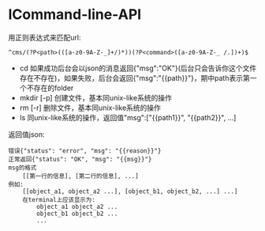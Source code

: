ICommand-line-API
===========================

用正则表达式来匹配url:

	^cms/(?P<path>(([a-z0-9A-Z-_]+/)*))(?P<command>([a-z0-9A-Z-_ /.])+)$
	

* cd 如果成功后台会以json的消息返回{"msg":"OK"}(后台只会告诉你这个文件存在不存在)，如果失败，后台会返回{"msg":"{{path}}"}，期中path表示第一个不存在的folder
* mkdir [-p] 创建文件，基本同unix-like系统的操作
* rm [-r] 删除文件，基本同unix-like系统的操作
* ls 同unix-like系统的操作，返回值"msg":["{{path1}}", "{{path2}}", ...]

返回值json: 
	
	错误{"status": "error", "msg": "{{reason}}"}
	正常返回{"status": "OK", "msg": "{{msg}}"}	
	msg的格式
		[[第一行的信息], [第二行的信息], ...]
	例如:
		[[object_a1, object_a2 ...], [object_b1, object_b2, ...] ...]
		在terminal上应该显示为:
			object_a1 object_a2 ...
			object_b1 object_b2 ...
			...



